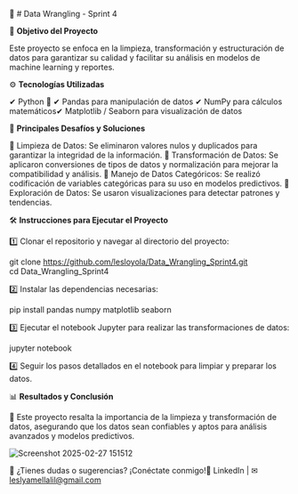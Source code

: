 🔄 # Data Wrangling - Sprint 4

🎯 **Objetivo del Proyecto**

Este proyecto se enfoca en la limpieza, transformación y estructuración de datos para garantizar su calidad y facilitar su análisis en modelos de machine learning y reportes.

⚙️ **Tecnologías Utilizadas**

✔ Python 🐍
✔ Pandas para manipulación de datos
✔ NumPy para cálculos matemáticos✔ Matplotlib / Seaborn para visualización de datos

🚀 **Principales Desafíos y Soluciones**

🔹 Limpieza de Datos: Se eliminaron valores nulos y duplicados para garantizar la integridad de la información.
🔹 Transformación de Datos: Se aplicaron conversiones de tipos de datos y normalización para mejorar la compatibilidad y análisis.
🔹 Manejo de Datos Categóricos: Se realizó codificación de variables categóricas para su uso en modelos predictivos.
🔹 Exploración de Datos: Se usaron visualizaciones para detectar patrones y tendencias.

🛠 **Instrucciones para Ejecutar el Proyecto**

1️⃣ Clonar el repositorio y navegar al directorio del proyecto:

git clone https://github.com/lesloyola/Data_Wrangling_Sprint4.git  
cd Data_Wrangling_Sprint4  

2️⃣ Instalar las dependencias necesarias:

pip install pandas numpy matplotlib seaborn  

3️⃣ Ejecutar el notebook Jupyter para realizar las transformaciones de datos:

jupyter notebook  

4️⃣ Seguir los pasos detallados en el notebook para limpiar y preparar los datos.



📊 **Resultados y Conclusión**

📌 Este proyecto resalta la importancia de la limpieza y transformación de datos, asegurando que los datos sean confiables y aptos para análisis avanzados y modelos predictivos.


![Screenshot 2025-02-27 151512](https://github.com/user-attachments/assets/5bc0cd04-3413-413e-b340-b797b6d3735b)


📩 ¿Tienes dudas o sugerencias? ¡Conéctate conmigo!🔗 LinkedIn | ✉ leslyamellalil@gmail.com

